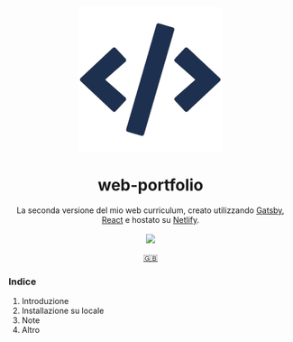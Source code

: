 <div align="center">
    <img src="./src/images/icon.png" />
    <br />
    <h1>web-portfolio</h1>
    La seconda versione del mio web curriculum, creato utilizzando <a href="https://www.gatsbyjs.com/docs">Gatsby</a>, <a href="https://react.dev/">React</a> e hostato su <a href="https://www.netlify.com/">Netlify</a>.
    <br /><br />
    <a href="https://devmanfre.netlify.app/">
        <img src="https://api.netlify.com/api/v1/badges/0174fb4a-773e-4152-a29e-6c676289f514/deploy-status" />
    </a>
    <p>
        <a href="./README.md">🇬🇧</a>
    </p>
</div>

### Indice
1. Introduzione
2. Installazione su locale
3. Note
4. Altro

